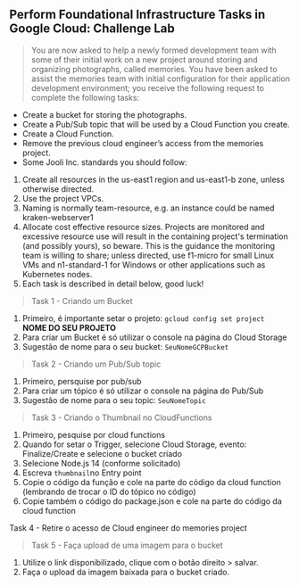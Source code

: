 ## Perform Foundational Infrastructure Tasks in Google Cloud: Challenge Lab ##

>You are now asked to help a newly formed development team with some of their initial work on a new project around storing and organizing photographs, called memories. You have been asked to assist the memories team with initial configuration for their application development environment; you receive the following request to complete the following tasks:

* Create a bucket for storing the photographs.
* Create a Pub/Sub topic that will be used by a Cloud Function you create.
* Create a Cloud Function.
* Remove the previous cloud engineer’s access from the memories project.
* Some Jooli Inc. standards you should follow:

1. Create all resources in the us-east1 region and us-east1-b zone, unless otherwise directed.
2. Use the project VPCs.
3. Naming is normally team-resource, e.g. an instance could be named kraken-webserver1
4. Allocate cost effective resource sizes. Projects are monitored and excessive resource use will result in the containing project's termination (and possibly yours), so beware. This is the guidance the monitoring team is willing to share; unless directed, use f1-micro for small Linux VMs and n1-standard-1 for Windows or other applications such as Kubernetes nodes.
5. Each task is described in detail below, good luck!

> Task 1 - Criando um Bucket

1. Primeiro, é importante setar o projeto: `gcloud config set project` **NOME DO SEU PROJETO**
2. Para criar um Bucket é só utilizar o console na página do Cloud Storage
3. Sugestão de nome para o seu bucket: `SeuNomeGCPBucket`

>Task 2 - Criando um Pub/Sub topic

1. Primeiro, persquise por pub/sub
2. Para criar um tópico é só utilizar o console na página do Pub/Sub
3. Sugestão de nome para o seu topic: `SeuNomeTopic`

>Task 3 - Criando o Thumbnail no CloudFunctions

1. Primeiro, pesquise por cloud functions
2. Quando for setar o Trigger, selecione Cloud Storage, evento: Finalize/Create e selecione o bucket criado
3. Selecione Node.js 14 (conforme solicitado)
4. Escreva `thumbnail`no Entry point
5. Copie o código da função e cole na parte do código da cloud function (lembrando de trocar o ID do tópico no código)
6. Copie também o código do package.json e cole na parte do código da cloud function

Task 4 - Retire o acesso de Cloud engineer do memories project

>Task 5 - Faça upload de uma imagem para o bucket

1. Utilize o link disponibilizado, clique com o botão direito > salvar.
2. Faça o upload da imagem baixada para o bucket criado.